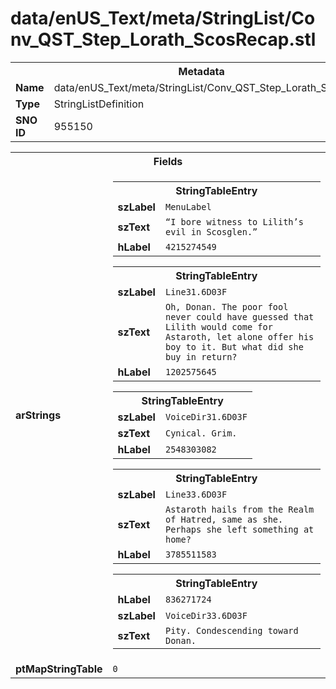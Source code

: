 <h1>data/enUS_Text/meta/StringList/Conv_QST_Step_Lorath_ScosRecap.stl</h1><table><tr><th colspan="100%">Metadata</th></tr><tr><td><b>Name</b></td><td>data/enUS_Text/meta/StringList/Conv_QST_Step_Lorath_ScosRecap.stl</td></tr><tr><td><b>Type</b></td><td>StringListDefinition</td></tr><tr><td><b>SNO ID</b></td><td>955150</td></tr></table>

<table><tr><th colspan="100%">Fields</th></tr><tr><td><b>arStrings</b></td><td><table><tr><th colspan="100%">StringTableEntry</th></tr><tr><td><b>szLabel</b></td><td><code>MenuLabel</code></td></tr><tr><td><b>szText</b></td><td><code>“I bore witness to Lilith’s evil in Scosglen.”</code></td></tr><tr><td><b>hLabel</b></td><td><code>4215274549</code></td></tr></table>


<table><tr><th colspan="100%">StringTableEntry</th></tr><tr><td><b>szLabel</b></td><td><code>Line31.6D03F</code></td></tr><tr><td><b>szText</b></td><td><code>Oh, Donan. The poor fool never could have guessed that Lilith would come for Astaroth, let alone offer his boy to it. But what did she buy in return?</code></td></tr><tr><td><b>hLabel</b></td><td><code>1202575645</code></td></tr></table>


<table><tr><th colspan="100%">StringTableEntry</th></tr><tr><td><b>szLabel</b></td><td><code>VoiceDir31.6D03F</code></td></tr><tr><td><b>szText</b></td><td><code>Cynical. Grim.</code></td></tr><tr><td><b>hLabel</b></td><td><code>2548303082</code></td></tr></table>


<table><tr><th colspan="100%">StringTableEntry</th></tr><tr><td><b>szLabel</b></td><td><code>Line33.6D03F</code></td></tr><tr><td><b>szText</b></td><td><code>Astaroth hails from the Realm of Hatred, same as she. Perhaps she left something at home?</code></td></tr><tr><td><b>hLabel</b></td><td><code>3785511583</code></td></tr></table>


<table><tr><th colspan="100%">StringTableEntry</th></tr><tr><td><b>hLabel</b></td><td><code>836271724</code></td></tr><tr><td><b>szLabel</b></td><td><code>VoiceDir33.6D03F</code></td></tr><tr><td><b>szText</b></td><td><code>Pity. Condescending toward Donan.</code></td></tr></table>


</td></tr><tr><td><b>ptMapStringTable</b></td><td><code>0</code></td></tr></table>

